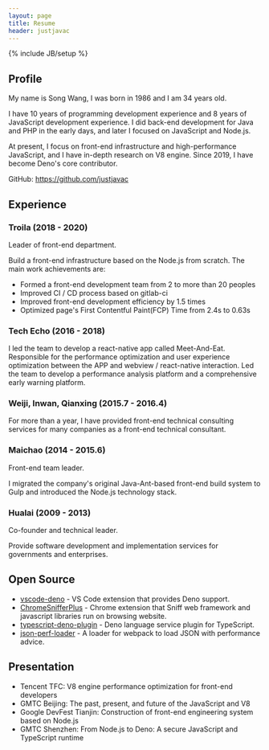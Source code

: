 ```yaml
---
layout: page
title: Resume
header: justjavac
---
```

{% include JB/setup %}	

## Profile

My name is Song Wang, I was born in 1986 and I am 34 years old.

I have 10 years of programming development experience and 8 years of JavaScript development experience.
I did back-end development for Java and PHP in the early days, and later I focused on JavaScript and Node.js.

At present, I focus on front-end infrastructure and high-performance JavaScript, and I have in-depth research on V8 engine.
Since 2019, I have become Deno's core contributor.

GitHub: https://github.com/justjavac

## Experience

### Troila (2018 - 2020)

Leader of front-end department.

Build a front-end infrastructure based on the Node.js from scratch. The main work achievements are:

- Formed a front-end development team from 2 to more than 20 peoples
- Improved CI / CD process based on gitlab-ci
- Improved front-end development efficiency by 1.5 times
- Optimized page's First Contentful Paint(FCP) Time from 2.4s to 0.63s

### Tech Echo (2016 - 2018)

I led the team to develop a react-native app called Meet-And-Eat.
Responsible for the performance optimization and user experience optimization between the APP and webview / react-native interaction.
Led the team to develop a performance analysis platform and a comprehensive early warning platform.

### Weiji, Inwan, Qianxing (2015.7 - 2016.4)

For more than a year, I have provided front-end technical consulting services for many companies as a front-end technical consultant.

### Maichao (2014 - 2015.6)

Front-end team leader.

I migrated the company's original Java-Ant-based front-end build system to Gulp and introduced the Node.js technology stack.

### Hualai (2009 - 2013)

Co-founder and technical leader.

Provide software development and implementation services for governments and enterprises.

## Open Source

- [vscode-deno](https://github.com/justjavac/vscode-deno) - VS Code extension that provides Deno support.
- [ChromeSnifferPlus](https://github.com/justjavac/ChromeSnifferPlus) - Chrome extension that Sniff web framework and javascript libraries run on browsing website.
- [typescript-deno-plugin](https://github.com/justjavac/typescript-deno-plugin) - Deno language service plugin for TypeScript.
- [json-perf-loader](https://github.com/justjavac/json-perf-loader) - A loader for webpack to load JSON with performance advice.

## Presentation

- Tencent TFC: V8 engine performance optimization for front-end developers
- GMTC Beijing: The past, present, and future of the JavaScript and V8
- Google DevFest Tianjin: Construction of front-end engineering system based on Node.js
- GMTC Shenzhen: From Node.js to Deno: A secure JavaScript and TypeScript runtime
